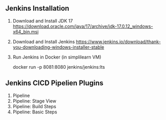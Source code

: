 ## Jenkins Installation

1. Download and Install JDK 17
   https://download.oracle.com/java/17/archive/jdk-17.0.12_windows-x64_bin.msi

2. Download and Install Jenkins
   https://www.jenkins.io/download/thank-you-downloading-windows-installer-stable

3. Run Jenkins in Docker (in simplilearn VM)
   
   docker run -p 8081:8080 jenkins/jenkins:lts

## Jenkins CICD Pipelien Plugins
1. Pipeline
2. Pipeline: Stage View
3. Pipeline: Build Steps
4. Pipeline: Basic Steps
